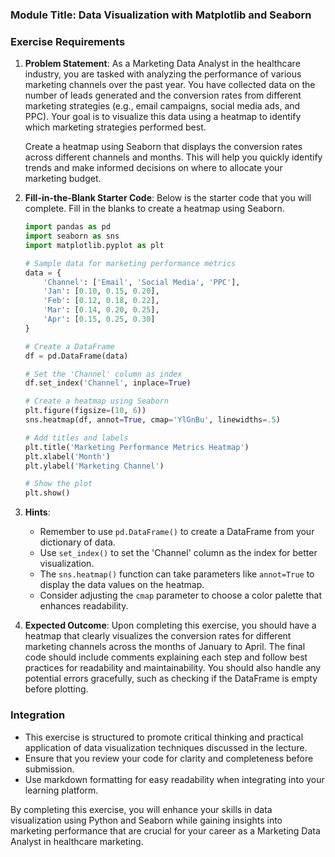 ### Module Title: Data Visualization with Matplotlib and Seaborn

### Exercise Requirements

1. **Problem Statement**: 
   As a Marketing Data Analyst in the healthcare industry, you are tasked with analyzing the performance of various marketing channels over the past year. You have collected data on the number of leads generated and the conversion rates from different marketing strategies (e.g., email campaigns, social media ads, and PPC). Your goal is to visualize this data using a heatmap to identify which marketing strategies performed best. 

   Create a heatmap using Seaborn that displays the conversion rates across different channels and months. This will help you quickly identify trends and make informed decisions on where to allocate your marketing budget.

2. **Fill-in-the-Blank Starter Code**: 
   Below is the starter code that you will complete. Fill in the blanks to create a heatmap using Seaborn.

   ```python
   import pandas as pd
   import seaborn as sns
   import matplotlib.pyplot as plt

   # Sample data for marketing performance metrics
   data = {
       'Channel': ['Email', 'Social Media', 'PPC'],
       'Jan': [0.10, 0.15, 0.20],
       'Feb': [0.12, 0.18, 0.22],
       'Mar': [0.14, 0.20, 0.25],
       'Apr': [0.15, 0.25, 0.30]
   }

   # Create a DataFrame
   df = pd.DataFrame(data)

   # Set the 'Channel' column as index
   df.set_index('Channel', inplace=True)

   # Create a heatmap using Seaborn
   plt.figure(figsize=(10, 6))
   sns.heatmap(df, annot=True, cmap='YlGnBu', linewidths=.5)

   # Add titles and labels
   plt.title('Marketing Performance Metrics Heatmap')
   plt.xlabel('Month')
   plt.ylabel('Marketing Channel')

   # Show the plot
   plt.show()
   ```

3. **Hints**:
   - Remember to use `pd.DataFrame()` to create a DataFrame from your dictionary of data.
   - Use `set_index()` to set the 'Channel' column as the index for better visualization.
   - The `sns.heatmap()` function can take parameters like `annot=True` to display the data values on the heatmap.
   - Consider adjusting the `cmap` parameter to choose a color palette that enhances readability.

4. **Expected Outcome**: 
   Upon completing this exercise, you should have a heatmap that clearly visualizes the conversion rates for different marketing channels across the months of January to April. The final code should include comments explaining each step and follow best practices for readability and maintainability. You should also handle any potential errors gracefully, such as checking if the DataFrame is empty before plotting.

### Integration 
- This exercise is structured to promote critical thinking and practical application of data visualization techniques discussed in the lecture. 
- Ensure that you review your code for clarity and completeness before submission.
- Use markdown formatting for easy readability when integrating into your learning platform. 

By completing this exercise, you will enhance your skills in data visualization using Python and Seaborn while gaining insights into marketing performance that are crucial for your career as a Marketing Data Analyst in healthcare marketing.